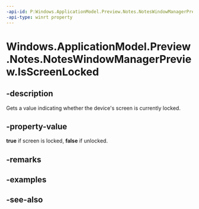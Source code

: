 ```yaml
---
-api-id: P:Windows.ApplicationModel.Preview.Notes.NotesWindowManagerPreview.IsScreenLocked
-api-type: winrt property
---
```


<!-- Property syntax
public bool IsScreenLocked { get; }
-->

# Windows.ApplicationModel.Preview.Notes.NotesWindowManagerPreview.IsScreenLocked

## -description
Gets a value indicating whether the device's screen is currently locked.

## -property-value
**true** if screen is locked, **false** if unlocked.

## -remarks

## -examples

## -see-also
